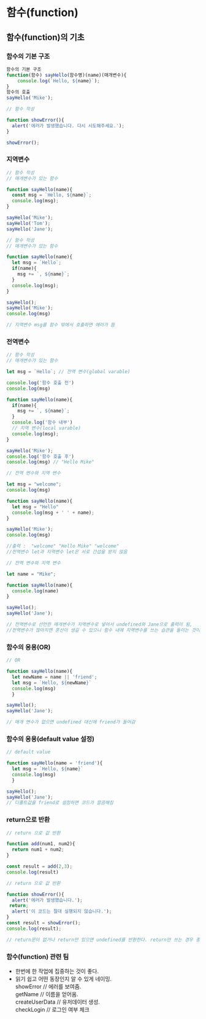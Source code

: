 # 함수(function)

## 함수(function)의 기초

### 함수의 기본 구조

``` js
함수의 기본 구조
function(함수) sayHello(함수명)(name)(매개변수){
	console.log(`Hello, ${name}`);
}
함수의 호출
sayHello('Mike');
```

```js
// 함수 작성

function showError(){
  alert('에러가 발생했습니다. 다시 시도해주세요.');
}

showError();
```

### 지역변수

```js
// 함수 작성
// 매개변수가 있는 함수

function sayHello(name){
  const msg = `Hello, ${name}`;
  console.log(msg);
}

sayHello('Mike');
sayHello('Tom');
sayHello('Jane');
```

```js
// 함수 작성
// 매개변수가 있는 함수

function sayHello(name){
  let msg = `Hello`;
  if(name){
    msg += `, ${name}`;
  }
  console.log(msg);
}

sayHello();
sayHello('Mike');
console.log(msg)

// 지역변수 msg를 함수 밖에서 호출하면 에러가 뜸
```

### 전역변수
``` js
// 함수 작성
// 매개변수가 있는 함수

let msg = `Hello`; // 전역 변수(global varable)

console.log('함수 호출 전')
console.log(msg)

function sayHello(name){
  if(name){
    msg += `, ${name}`;
  }
  console.log('함수 내부')
  // 지역 변수(local varable)
  console.log(msg);
}

sayHello('Mike');
console.log('함수 호출 후')
console.log(msg) // "Hello Mike"
```

```js
// 전역 변수와 지역 변수

let msg = "welcome";
console.log(msg)

function sayHello(name){
  let msg = "Hello"
  console.log(msg + ' ' + name);
}

sayHello('Mike');
console.log(msg)

//출력 :  "welcome" "Hello Mike" "welcome"
//전역변수 let과 지역변수 let은 서로 간섭을 받지 않음
```

```js
// 전역 변수와 지역 변수

let name = "Mike";

function sayHello(name){
  console.log(name)
}

sayHello();
sayHello('Jane');

// 전역변수로 선언한 매개변수가 지역변수로 넣어서 undefined와 Jane으로 출력이 됨, 
//전역변수가 많아지면 혼선이 생길 수 있으니 함수 내에 지역변수를 쓰는 습관을 들이는 것이 좋다.
```

### 함수의 응용(OR)

``` js
// OR

function sayHello(name){
  let newName = name || 'friend';
  let msg = `Hello, ${newName}`
  console.log(msg)
  }

sayHello();
sayHello('Jane');

// 매개 변수가 없으면 undefined 대신에 friend가 들어감
```
### 함수의 응용(default value 설정)
``` js
// default value

function sayHello(name = 'friend'){
  let msg = `Hello, ${name}`
  console.log(msg)
  }

sayHello();
sayHello('Jane');
// 디폴트값을 friend로 설정하면 코드가 깔끔해짐
```

### return으로 반환

```js
// return 으로 값 반환

function add(num1, num2){
  return num1 + num2;
}

const result = add(2,3);
console.log(result)
```

```js
// return 으로 값 반환

function showError(){
  alert('에러가 발생했습니다.');
 return;
  alert('이 코드는 절대 실행되지 않습니다.');
}
const result = showError();
console.log(result);

// return문이 없거나 return만 있으면 undefined를 반환한다. return만 쓰는 경우 종료 목적으로 쓰기도 함. 그래서 return뒤에 있는 코드는 실행이 안됨
```

### 함수(function) 관련 팀
 - 한번에 한 작업에 집중하는 것이 좋다. 
 - 읽기 쉽고 어떤 동장인지 알 수 있게 네이밍.  
	showError // 에러를 보여줌.  
 	getName // 이름을 얻어옴.  
	createUserData // 유저데이터 생성.  
	checkLogin // 로그인 여부 체크